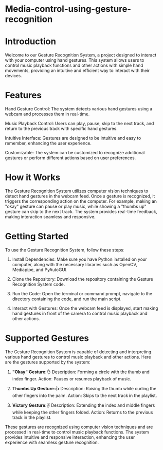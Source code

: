# Media-control-using-gesture-recognition

# **Introduction**

Welcome to our Gesture Recognition System, a project designed to interact with your computer using hand gestures. This system allows users to control music playback functions and other actions with simple hand movements, providing an intuitive and efficient way to interact with their devices.

# **Features**

Hand Gesture Control: The system detects various hand gestures using a webcam and processes them in real-time.

Music Playback Control: Users can play, pause, skip to the next track, and return to the previous track with specific hand gestures.

Intuitive Interface: Gestures are designed to be intuitive and easy to remember, enhancing the user experience.

Customizable: The system can be customized to recognize additional gestures or perform different actions based on user preferences.

# **How it Works**
The Gesture Recognition System utilizes computer vision techniques to detect hand gestures in the webcam feed. Once a gesture is recognized, it triggers the corresponding action on the computer. For example, making an "okay" gesture can pause or play music, while showing a "thumbs up" gesture can skip to the next track. The system provides real-time feedback, making interaction seamless and responsive.

# **Getting Started**
To use the Gesture Recognition System, follow these steps:

1) Install Dependencies: Make sure you have Python installed on your computer, along with the necessary libraries such as OpenCV, Mediapipe, and PyAutoGUI.

2) Clone the Repository: Download the repository containing the Gesture Recognition System code.

3) Run the Code: Open the terminal or command prompt, navigate to the directory containing the code, and run the main script.

4) Interact with Gestures: Once the webcam feed is displayed, start making hand gestures in front of the camera to control music playback and other actions.

# Supported Gestures
The Gesture Recognition System is capable of detecting and interpreting various hand gestures to control music playback and other actions. Here are the gestures supported by the system:

1) **"Okay" Gesture**:👌
     Description: Forming a circle with the thumb and index finger.
     Action: Pauses or resumes playback of music.

2) **Thumbs Up Gesture**:👍
    Description: Raising the thumb while curling the other fingers into the palm.
    Action: Skips to the next track in the playlist.

3) **Victory Gesture**:✌️
    Description: Extending the index and middle fingers while keeping the other fingers folded.
    Action: Returns to the previous track in the playlist.

These gestures are recognized using computer vision techniques and are processed in real-time to control music playback functions. The system provides intuitive and responsive interaction, enhancing the user experience with seamless gesture recognition.
